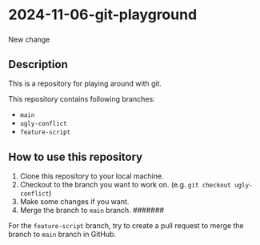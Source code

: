 # 2024-11-06-git-playground
##### 

New change

## Description
This is a repository for playing around with git.

This repository contains following branches:
- `main`
- `ugly-conflict`
- `feature-script`

## How to use this repository
1. Clone this repository to your local machine.
2. Checkout to the branch you want to work on. (e.g. `git checkout ugly-conflict`)
3. Make some changes if you want.
4. Merge the branch to `main` branch.
#######

For the `feature-script` branch, try to create a pull request to merge the branch to `main` branch in GitHub.